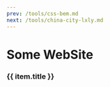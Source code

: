 ```yaml
---
prev: /tools/css-bem.md
next: /tools/china-city-lxly.md
---
```


# Some WebSite

<!-- <template> -->
  <div v-for="(item, i) in linkList" :key="i">
    <h3>{{ item.title }}</h3>
    <div>
      <card :defaultValue="item.children"/>
    </div>
  </div>
<!-- </template> -->

<script setup>
import { ref } from 'vue'

const linkList = ref([])

linkList.value = [
  {
    title: '网站记录',
    children: [
      {
        "title": "VuePress",
        "link": "https://v2.vuepress.vuejs.org/zh/"
      },
      {
        "title": "疫情数据(腾讯)",
        "link": "https://feiyan.wecity.qq.com/wuhan/dist/index.html#/?tab=shishitongbao&randId=0.13653898872564252"
      },
      {
        "title": "通信行程卡模拟(Cloudflare)",
        "link": "https://tripcard.pages.dev"
      },
      {
        "title": "通信行程卡模拟(Netlify)",
        "link": "https://kind-snyder-68dad8.netlify.app"
      },
      {
        "title": "时间线示例Demo",
        "link": "https://juejin.cn/post/7073250328023400478"
      },
      {
        "title": "豆果食谱",
        "link": "https://www.douguo.com/"
      }
    ]
  },
  {
    title: '面试',
    children: [
      {
        "title": "Webpack&Git",
        "link": "https://juejin.cn/post/7196630860811075642"
      }
    ]
  },
  {
    title: '我的站点',
    children: [
      {
        "title": "国内疫情数据大屏",
        "link": "https://dearhuan.github.io/chartNcov/"
      },
      {
        "title": "记记账呗",
        "link": "https://dearhuan.gitee.io/vip"
      },
      {
        "title": "基金涨了吗",
        "link": "https://dearhuan.github.io/swiper-fund/#/fund"
      },
      {
        "title": "天气怎么样",
        "link": "https://dearhuan.github.io/swiper-fund/#/weather"
      },
      {
        "title": "天气时间轴",
        "link": "https://dearhuan.github.io/swiper-fund/#//weather/amap"
      },
      {
        "title": "油价跌了吗",
        "link": "https://dearhuan.github.io/swiper-fund/#/oil"
      },
      {
        "title": "油价算一算",
        "link": "https://dearhuan.github.io/swiper-fund/#/oilTool"
      },
      {
        "title": "今天吃什么",
        "link": "https://dearhuan.github.io/swiper-fund/#/menu"
      },
      {
        "title": "烹饪记录",
        "link": "https://dearhuan.github.io/photoshow"
      }
    ]
  },
  {
    title: 'Github',
    children: [
      {
        "title": "中文独立博客列表",
        "link": "https://github.com/timqian/chinese-independent-blogs"
      },
      {
        "title": "clean-code-javascript",
        "link": "https://github.com/ryanmcdermott/clean-code-javascript"
      },
      {
        "title": "Github趋势查询",
        "link": "https://github.com/trending"
      },
      {
        "title": "一款简洁实用优雅的个人博客系统",
        "link": "https://github.com/Mereithhh/vanblog"
      },
      {
        "title": "天天基金网 NodeJS 版 API",
        "link": "https://kouchao.github.io/TiantianFundApi/"
      },
    ]
  },
  {
    title: '他人博客',
    children: [
      {
        "title": "Mereith's Blog",
        "link": "https://www.mereith.com"
      },
      {
        "title": "前端｜面试进阶之道",
        "link": "https://www.whyknown.com/"
      },
      {
        "title": "小柴の BLOG",
        "link": "https://blog.sepbf.com"
      },
      {
        "title": "handy 的小窝",
        "link": "https://www.handyzyg.cn"
      },
      {
        "title": "GT 的官方博客",
        "link": "https://gt-it.net"
      },
      {
        "title": "無糧不聚兵‘s Blog",
        "link": "https://www.wongcw.cn"
      },
      {
        "title": "oldmoon",
        "link": "https://oldmoon.top"
      },
      {
        "title": "手艺橙",
        "link": "https://blog.shouyicheng.com/"
      },
      {
        "title": "叶继伟 の blog",
        "link": "https://yejiwei.com"
      },
      {
        "title": "seek.wiki",
        "link": "https://seek.wiki"
      },
      {
        "title": "Kevin2li's Blog",
        "link": "https://blog.kevin2li.top/"
      },
      {
        "title": "joker's blog",
        "link": "https://jingjianqian.top"
      },
      {
        "title": "SnailBlog",
        "link": "https://blog.mldd521.com"
      },
      {
        "title": "Ray's Blog",
        "link": "https://blog.zai7lou.ml"
      },
      {
        "title": "阿明的小博客",
        "link": "https://696988.xyz/"
      },
      {
        "title": "老咸鱼的池塘",
        "link": "https://nixieka.top"
      },
      {
        "title": "谷粒 corn.li",
        "link": "https://corn.li"
      },
      {
        "title": "BARM Blog",
        "link": "https://blog.ccz.life"
      },
      {
        "title": "凌览社",
        "link": "http://www.linglan01.cn"
      },
      {
        "title": "Peter's blog",
        "link": "https://niuery.com"
      },
      {
        "title": "不可视之线",
        "link": "https://fukashinosen.club"
      },
      {
        "title": "我本无罪的博客",
        "link": "https://blog.rnaan.com/"
      },
      {
        "title": "还是夸张一点",
        "link": "https://blog.ynsites.com/"
      },
      {
        "title": "XiaFan's Vision",
        "link": "https://blog.motofans.club/"
      },
      {
        "title": "青菜的杂货铺",
        "link": "https://211222.xyz"
      },
      {
        "title": "笑一个吧",
        "link": "http://vanblog.ztunan.top"
      },
      {
        "title": "花菜的博客",
        "link": "https://blog.huacai.one"
      },
      {
        "title": "MrBun's Blog",
        "link": "https://blog.mrbun.cn"
      },
      {
        "title": "智芯物联的空间",
        "link": "https://www.tingshuo.online"
      },
      {
        "title": "敲代码的小盆友",
        "link": "https://code-child.cn"
      },
      {
        "title": "Tim's Life",
        "link": "https://zouchanglin.cn"
      },
      {
        "title": "吾・子风",
        "link": "https://5z5f.com/tag"
      },
      {
        "title": "LinKinHan'Blog",
        "link": "https://www.linkinhan.top"
      },
      {
        "title": "郭郭的博客",
        "link": "https://blog.warmplace.cn"
      },
      {
        "title": "小橘子",
        "link": "https://www.xiaojuziya.com"
      }
    ]
  }
]
</script>